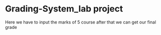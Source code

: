 # Grading-System_lab project
Here we have to input the marks of 5 course 
after that we can get our final grade 

